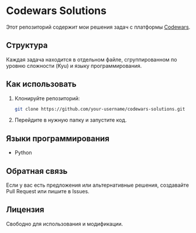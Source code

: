 # Codewars Solutions

Этот репозиторий содержит мои решения задач с платформы [Codewars](https://www.codewars.com/).

## Структура
Каждая задача находится в отдельном файле, сгруппированном по уровню сложности (Kyu) и языку программирования.

## Как использовать
1. Клонируйте репозиторий:
   ```sh
   git clone https://github.com/your-username/codewars-solutions.git
   ```
2. Перейдите в нужную папку и запустите код.

## Языки программирования
- Python

## Обратная связь
Если у вас есть предложения или альтернативные решения, создавайте Pull Request или пишите в Issues.

## Лицензия
Свободно для использования и модификации.


